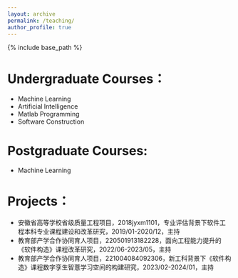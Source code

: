 ```yaml
---
layout: archive
permalink: /teaching/
author_profile: true
---
```

<!-- Google tag (gtag.js) -->
<script async src="https://www.googletagmanager.com/gtag/js?id=G-T0S164QJL9"></script>
<script>
  window.dataLayer = window.dataLayer || [];
  function gtag(){dataLayer.push(arguments);}
  gtag('js', new Date());

  gtag('config', 'G-T0S164QJL9');
</script>
{% include base_path %}

Undergraduate Courses：
======
* Machine Learning
* Artificial Intelligence
* Matlab Programming
* Software Construction

Postgraduate Courses:
======
* Machine Learning


Projects：
======
* 安徽省高等学校省级质量工程项目，2018jyxm1101，专业评估背景下软件工程本科专业课程建设和改革研究，2019/01-2020/12，主持
* 教育部产学合作协同育人项目，220501913182228，面向工程能力提升的《软件构造》课程改革研究，2022/06-2023/05，主持
* 教育部产学合作协同育人项目，221004084092306，新工科背景下《软件构造》课程数字孪生智薏学习空间的构建研究，2023/02-2024/01，主持